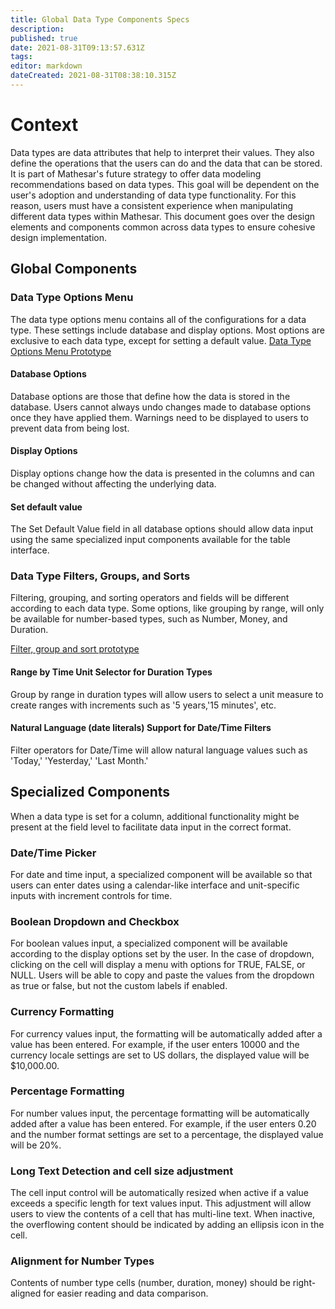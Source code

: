 ```yaml
---
title: Global Data Type Components Specs
description: 
published: true
date: 2021-08-31T09:13:57.631Z
tags: 
editor: markdown
dateCreated: 2021-08-31T08:38:10.315Z
---
```


# Context
Data types are data attributes that help to interpret their values. They also define the operations that the users can do and the data that can be stored. It is part of Mathesar's future strategy to offer data modeling recommendations based on data types. This goal will be dependent on the user's adoption and understanding of data type functionality. For this reason, users must have a consistent experience when manipulating different data types within Mathesar. This document goes over the design elements and components common across data types to ensure cohesive design implementation.

## Global Components

### Data Type Options Menu
The data type options menu contains all of the configurations for a data type. These settings include database and display options. Most options are exclusive to each data type, except for setting a default value. 
[Data Type Options Menu Prototype](https://www.figma.com/proto/Uaf1ntcldzK2U41Jhw6vS2/Mathesar-MVP?page-id=4260%3A37440&node-id=4270%3A39549&viewport=324%2C48%2C0.29&scaling=contain&starting-point-node-id=4270%3A39549&show-proto-sidebar=1)

#### Database Options
Database options are those that define how the data is stored in the database. Users cannot always undo changes made to database options once they have applied them. Warnings need to be displayed to users to prevent data from being lost.

#### Display Options
Display options change how the data is presented in the columns and can be changed without affecting the underlying data.

#### Set default value
The Set Default Value field in all database options should allow data input using the same specialized input components available for the table interface. 

### Data Type Filters, Groups, and Sorts
Filtering, grouping, and sorting operators and fields will be different according to each data type. Some options, like grouping by range, will only be available for number-based types, such as Number, Money, and Duration. 

[Filter, group and sort prototype](https://www.figma.com/proto/Uaf1ntcldzK2U41Jhw6vS2/Mathesar-MVP?page-id=4612%3A39411&node-id=4612%3A39412&viewport=324%2C48%2C0.23&scaling=contain&starting-point-node-id=4612%3A39412&show-proto-sidebar=1)

#### Range by Time Unit Selector for Duration Types
Group by range in duration types will allow users to select a unit measure to create ranges with increments such as '5 years,'15 minutes', etc. 

#### Natural Language (date literals) Support for Date/Time Filters
Filter operators for Date/Time will allow natural language values such as 'Today,' 'Yesterday,' 'Last Month.' 


## Specialized Components
When a data type is set for a column, additional functionality might be present at the field level to facilitate data input in the correct format. 

### Date/Time Picker
For date and time input, a specialized component will be available so that users can enter dates using a calendar-like interface and unit-specific inputs with increment controls for time.

### Boolean Dropdown and Checkbox
For boolean values input, a specialized component will be available according to the display options set by the user. In the case of dropdown, clicking on the cell will display a menu with options for TRUE, FALSE, or NULL. Users will be able to copy and paste the values from the dropdown as true or false, but not the custom labels if enabled. 

### Currency Formatting
For currency values input, the formatting will be automatically added after a value has been entered. For example, if the user enters 10000 and the currency locale settings are set to US dollars, the displayed value will be $10,000.00. 

### Percentage Formatting
For number values input, the percentage formatting will be automatically added after a value has been entered. For example, if the user enters 0.20 and the number format settings are set to a percentage, the displayed value will be 20%. 

### Long Text Detection and cell size adjustment
The cell input control will be automatically resized when active if a value exceeds a specific length for text values input. This adjustment will allow users to view the contents of a cell that has multi-line text. When inactive, the overflowing content should be indicated by adding an ellipsis icon in the cell.

### Alignment for Number Types
Contents of number type cells (number, duration, money) should be right-aligned for easier reading and data comparison.